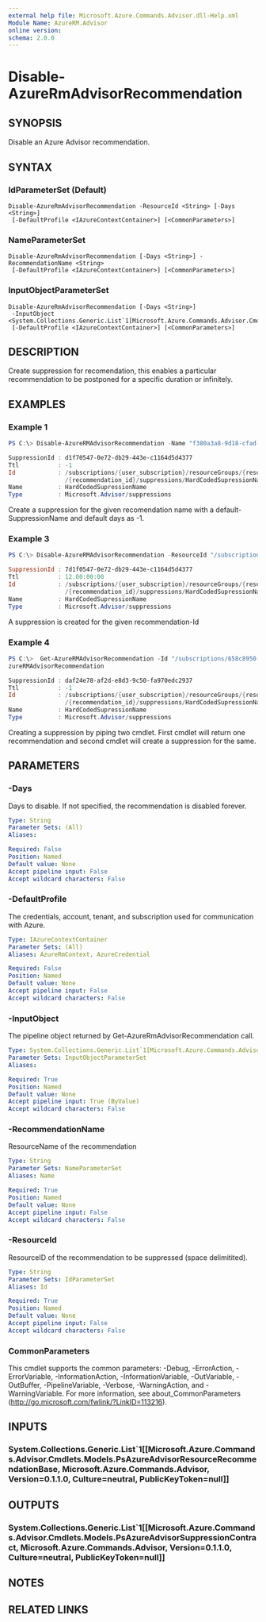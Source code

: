 ```yaml
---
external help file: Microsoft.Azure.Commands.Advisor.dll-Help.xml
Module Name: AzureRM.Advisor
online version:
schema: 2.0.0
---
```


# Disable-AzureRmAdvisorRecommendation

## SYNOPSIS
Disable an Azure Advisor recommendation.

## SYNTAX

### IdParameterSet (Default)
```
Disable-AzureRmAdvisorRecommendation -ResourceId <String> [-Days <String>]
 [-DefaultProfile <IAzureContextContainer>] [<CommonParameters>]
```

### NameParameterSet
```
Disable-AzureRmAdvisorRecommendation [-Days <String>] -RecommendationName <String>
 [-DefaultProfile <IAzureContextContainer>] [<CommonParameters>]
```

### InputObjectParameterSet
```
Disable-AzureRmAdvisorRecommendation [-Days <String>]
 -InputObject <System.Collections.Generic.List`1[Microsoft.Azure.Commands.Advisor.Cmdlets.Models.PsAzureAdvisorResourceRecommendationBase]>
 [-DefaultProfile <IAzureContextContainer>] [<CommonParameters>]
```

## DESCRIPTION
Create suppression for recomendation, this enables a particular recommendation to be postponed for a specific duration or infinitely.

## EXAMPLES

### Example 1
```powershell
PS C:\> Disable-AzureRMAdvisorRecommendation -Name "f380a3a8-9d18-cfad-78e0-55762c72a178"

SuppressionId : d1f70547-0e72-db29-443e-c1164d5d4377
Ttl           : -1
Id            : /subscriptions/{user_subscription}/resourceGroups/{resourceGroupName}/providers/Microsoft.Cache/Redis/xyz/providers/Microsoft.Advisor/recommendations
                /{recommendation_id}/suppressions/HardCodedSupressionName
Name          : HardCodedSupressionName
Type          : Microsoft.Advisor/suppressions
```

Create a suppression for the given recomendation name with a default-SuppressionName and default days as -1.

### Example 3
```powershell
PS C:\> Disable-AzureRMAdvisorRecommendation -ResourceId "/subscriptions/{user_subscription}/resourceGroups/{resourceGroupName}/providers/Microsoft.Cache/Redis/xyz/providers/Microsoft.Advisor/recommendations/{}" -Days 12

SuppressionId : 7d1f0547-0e72-db29-443e-c1164d5d4377
Ttl           : 12.00:00:00
Id            : /subscriptions/{user_subscription}/resourceGroups/{resourceGroupName}/providers/Microsoft.Cache/Redis/xyz/providers/Microsoft.Advisor/recommendations
                /{recommendation_id}/suppressions/HardCodedSupressionName
Name          : HardCodedSupressionName
Type          : Microsoft.Advisor/suppressions
```

A suppression is created for the given recommendation-Id

### Example 4
```powershell
PS C:\>  Get-AzureRMAdvisorRecommendation -Id "/subscriptions/658c8950-e79d-4704-a903-1df66ba90258/resourceGroups/AzExpertStg/providers/Microsoft.Cache/Redis/azacache/providers/Microsoft.Advisor/recommendations/f380a3a8-9d18-cfad-78e0-55762c72a178" | Disable-A
zureRMAdvisorRecommendation

SuppressionId : daf24e78-af2d-e8d3-9c50-fa970edc2937
Ttl           : -1
Id            : /subscriptions/{user_subscription}/resourceGroups/{resourceGroupName}/providers/Microsoft.Cache/Redis/xyz/providers/Microsoft.Advisor/recommendations
                /{recommendation_id}/suppressions/HardCodedSupressionName
Name          : HardCodedSupressionName
Type          : Microsoft.Advisor/suppressions
```

Creating a suppression by piping two cmdlet. First cmdlet will return one recommendation and second cmdlet will create a suppression for the same.

## PARAMETERS

### -Days
Days to disable. If not specified, the recommendation is disabled forever.

```yaml
Type: String
Parameter Sets: (All)
Aliases:

Required: False
Position: Named
Default value: None
Accept pipeline input: False
Accept wildcard characters: False
```

### -DefaultProfile
The credentials, account, tenant, and subscription used for communication with Azure.

```yaml
Type: IAzureContextContainer
Parameter Sets: (All)
Aliases: AzureRmContext, AzureCredential

Required: False
Position: Named
Default value: None
Accept pipeline input: False
Accept wildcard characters: False
```

### -InputObject
The pipeline object returned by Get-AzureRmAdvisorRecommendation call.

```yaml
Type: System.Collections.Generic.List`1[Microsoft.Azure.Commands.Advisor.Cmdlets.Models.PsAzureAdvisorResourceRecommendationBase]
Parameter Sets: InputObjectParameterSet
Aliases:

Required: True
Position: Named
Default value: None
Accept pipeline input: True (ByValue)
Accept wildcard characters: False
```

### -RecommendationName
ResourceName of the recommendation

```yaml
Type: String
Parameter Sets: NameParameterSet
Aliases: Name

Required: True
Position: Named
Default value: None
Accept pipeline input: False
Accept wildcard characters: False
```

### -ResourceId
ResourceID of the recommendation to be suppressed (space delimitited).

```yaml
Type: String
Parameter Sets: IdParameterSet
Aliases: Id

Required: True
Position: Named
Default value: None
Accept pipeline input: False
Accept wildcard characters: False
```

### CommonParameters
This cmdlet supports the common parameters: -Debug, -ErrorAction, -ErrorVariable, -InformationAction, -InformationVariable, -OutVariable, -OutBuffer, -PipelineVariable, -Verbose, -WarningAction, and -WarningVariable.
For more information, see about_CommonParameters (http://go.microsoft.com/fwlink/?LinkID=113216).

## INPUTS

### System.Collections.Generic.List`1[[Microsoft.Azure.Commands.Advisor.Cmdlets.Models.PsAzureAdvisorResourceRecommendationBase, Microsoft.Azure.Commands.Advisor, Version=0.1.1.0, Culture=neutral, PublicKeyToken=null]]

## OUTPUTS

### System.Collections.Generic.List`1[[Microsoft.Azure.Commands.Advisor.Cmdlets.Models.PsAzureAdvisorSuppressionContract, Microsoft.Azure.Commands.Advisor, Version=0.1.1.0, Culture=neutral, PublicKeyToken=null]]

## NOTES

## RELATED LINKS
